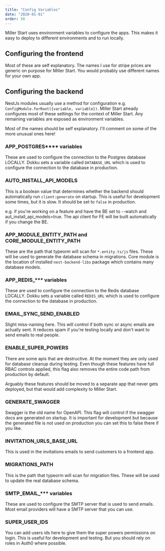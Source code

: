 ```yaml
---
title: "Config Variables"
date: "2020-01-01"
order: 50
---
```


Miller Start uses environment variables to configure the apps. This makes it easy to deploy to different environments and to run locally.

## Configuring the frontend

Most of these are self explanatory. The names I use for stripe prices are generic on purpose for Miller Start. You would probably use different names for your own app.

## Configuring the backend

NestJs modules usually use a method for configuration e.g. `ConfigModule.forRoot({variable, variable})`. Miller Start already configures most of these settings for the context of Miller Start. Any remaining variables are exposed as environment variables.

Most of the names should be self explanatory. I'll comment on some of the more unusual ones here!

### APP_POSTGRES\*\*\*\* variables

These are used to configure the connection to the Postgres database LOCALLY. Dokku sets a variable called `DATABASE_URL` which is used to configure the connection to the database in production.

### AUTO_INSTALL_API_MODELS

This is a boolean value that determines whether the backend should automatically run `client:generate` on startup. This is useful for development some times, but it is slow. It should be set to `false` in production.

e.g. if you're working on a feature and have the BE set to --watch and aut_install_api_models=true. The api client for FE will be built automatically if you change the BE.

### APP_MODULE_ENTITY_PATH and CORE_MODULE_ENTITY_PATH

These are the path that typeorm will scan for `*.entity.ts/js` files. These will be used to generate the database schema in migrations. Core module is the location of installed `nest-backend-libs` package which contains many database models.

### APP_REDIS\_\*\*\* variables

These are used to configure the connection to the Redis database LOCALLY. Dokku sets a variable called `REDIS_URL` which is used to configure the connection to the database in production.

### EMAIL_SYNC_SEND_ENABLED

Slight miss-naming here. This will control if both sync or async emails are actually sent. It reduces spam if you're testing locally and don't want to send emails to real people.

### ENABLE_SUPER_POWERS

There are some apis that are destructive. At the moment they are only used for database cleanup during testing. Even though these features have full RBAC controls applied, this flag also removes the entire code path from production by default.

Arguably these features should be moved to a separate app that never gets deployed, but that would add complexity to Miller Start.

### GENERATE_SWAGGER

Swagger is the old name for OpenAPI. This flag will control if the swagger docs are generated on startup. It is important for development but because the generated file is not used on production you can set this to false there if you like.

### INVITATION_URLS_BASE_URL

This is used in the invitations emails to send customers to a frontend app.

### MIGRATIONS_PATH

This is the path that typeorm will scan for migration files. These will be used to update the real database schema.

### SMTP_EMAIL\_\*\*\* variables

These are used to configure the SMTP server that is used to send emails. Most email providers will have a SMTP server that you can use.

### SUPER_USER_IDS

You can add users ids here to give them the super powers permissions on login. This is useful for development and testing. But you should rely on roles in Auth0 where possible.
